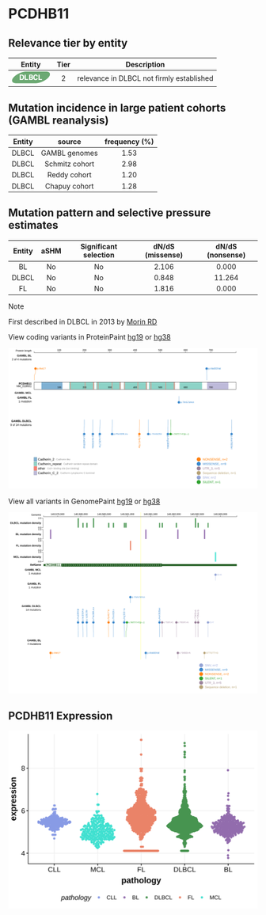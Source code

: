 # PCDHB11

## Relevance tier by entity

|Entity|Tier|Description                              |
|:------:|:----:|-----------------------------------------|
|![DLBCL](images/icons/DLBCL_tier2.png) |2   |relevance in DLBCL not firmly established|

## Mutation incidence in large patient cohorts (GAMBL reanalysis)

|Entity|source        |frequency (%)|
|:------:|:--------------:|:-------------:|
|DLBCL |GAMBL genomes |1.53         |
|DLBCL |Schmitz cohort|2.98         |
|DLBCL |Reddy cohort  |1.20         |
|DLBCL |Chapuy cohort |1.28         |

## Mutation pattern and selective pressure estimates

|Entity|aSHM|Significant selection|dN/dS (missense)|dN/dS (nonsense)|
|:------:|:----:|:---------------------:|:----------------:|:----------------:|
|BL    |No  |No                   |2.106           | 0.000          |
|DLBCL |No  |No                   |0.848           |11.264          |
|FL    |No  |No                   |1.816           | 0.000          |


> [!NOTE]
> First described in DLBCL in 2013 by [Morin RD](https://pubmed.ncbi.nlm.nih.gov/23699601)


View coding variants in ProteinPaint [hg19](https://morinlab.github.io/LLMPP/GAMBL/PCDHB11_protein.html)  or [hg38](https://morinlab.github.io/LLMPP/GAMBL/PCDHB11_protein_hg38.html)

![image](images/proteinpaint/PCDHB11_NM_018931.svg)

View all variants in GenomePaint [hg19](https://morinlab.github.io/LLMPP/GAMBL/PCDHB11.html)  or [hg38](https://morinlab.github.io/LLMPP/GAMBL/PCDHB11_hg38.html)

![image](images/proteinpaint/PCDHB11.svg)
## PCDHB11 Expression
![image](images/gene_expression/PCDHB11_by_pathology.svg)
<!-- ORIGIN: morinMutationalStructuralAnalysis2013 -->
<!-- DLBCL: morinMutationalStructuralAnalysis2013 -->
